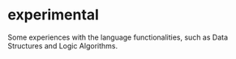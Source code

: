 # experimental
Some experiences with the language functionalities, such as Data Structures and Logic Algorithms.
